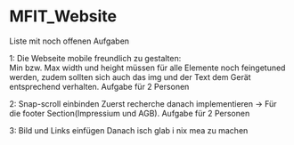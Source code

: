 # MFIT_Website

Liste mit noch offenen Aufgaben

1: Die Webseite mobile freundlich zu gestalten:</br>
Min bzw. Max width und height müssen für alle Elemente noch feingetuned werden, zudem sollten sich auch das img und der Text dem Gerät entsprechend verhalten. Aufgabe für 2 Personen 

2: Snap-scroll einbinden
Zuerst recherche danach implementieren -> Für die footer Section(Impressium und AGB). Aufgabe für 2 Personen 

3: Bild und Links einfügen
Danach isch glab i nix mea zu machen
